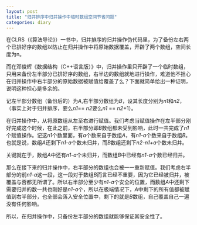 ```yaml
---
layout: post
title: "归并排序中归并操作中临时数组空间节省问题"
categories: diary
---
```


在CLRS（《算法导论》）一书中，归并排序的归并操作伪代码里，为了备份左右两个已排好序的数组以防止在归并操作中将原始数据覆盖，开辟了两个数组，空间长度为n。

而在邓俊辉《数据结构（C++语言版）》中，归并操作里只开辟了一个临时数组，只用来备份左半部分已排好序的数组，右半边的数组就地进行操作，难道他不担心在归并操作中右半部分的原始数据被赋值给覆盖了么？下面就简单给出一种证明，说明这种担心是多余的。

记左半部分数组（备份后的）为*A*,右半部分数组为*B*，设其长度分别为*n1*和*n2*，（事实上对于归并排序，要么*n1*== *n2*要么*n1* == *n2*+1）。

在归并操作中，从将原数组从左至右进行赋值。我们考虑当赋值操作在左半部分刚好完成这个时候，在此之前，右半部分即*B*数组都未受到影响，此时一共完成了*n1*个赋值操作。记这*n1*个数里面，有*a*个数来自于数组*A*，有*n1-a*个数来自于数组*B*。也就是说，数组*A*还剩下*n1-a*个数未归并，而*B*数组还剩下*n2-n1+a*个数未归并。

关键就在于，数组*A*中还有*n1-a*个未归并，而数组*B*中已经有*n1-a*个数已经归并。

那么在接下来的归并操作中，右半部分的数组也会被一一重新赋值。我们考虑右半部分的前*n1-a*这一段，这一段对于数组*B*而言已经不重要，因为它已经被归并，被覆盖与否都无所谓了。所以右半部分至少有*n1-a*个安全的位置，而数组*A*中还剩下需要归并的数一共也刚好是*n1-a*个，所以在极端情况下，*A*中剩下的所有值都被赋值到右半部分，也全部会落入安全位置中，剩下的就是*B*数组，自己覆盖自己一遍没有任何影响。

所以，在归并操作中，只备份左半部分的数组就能够保证其安全性了。

